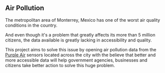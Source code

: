 ## Air Pollution

The metropolitan area of Monterrey, Mexico has one of the worst air quality conditions in the country.

And even though it's a problem that greatly affects its more than 5 million citizens, the data available is greatly
lacking in accessibility and quality. 

This project aims to solve this issue by opening air pollution data from the [Purple Air](https://www2.purpleair.com/)
sensors located across the city with the believe that better and more accessible data will help government agencies,
businesses and citizens take better action to solve this huge problem.

